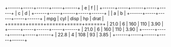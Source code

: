 +------+-----+------+-----+------+
| e                 | f   |      |
+------+-----+------+-----+------+
| c          | d                 |
+------+-----+------+-----+------+
|      | a          | b          |
+------+-----+------+-----+------+
| mpg  | cyl | disp | hp  | drat |
+======+=====+======+=====+======+
| 21.0 | 6   | 160  | 110 | 3.90 |
+------+-----+------+-----+------+
| 21.0 | 6   | 160  | 110 | 3.90 |
+------+-----+------+-----+------+
| 22.8 | 4   | 108  | 93  | 3.85 |
+------+-----+------+-----+------+ 
